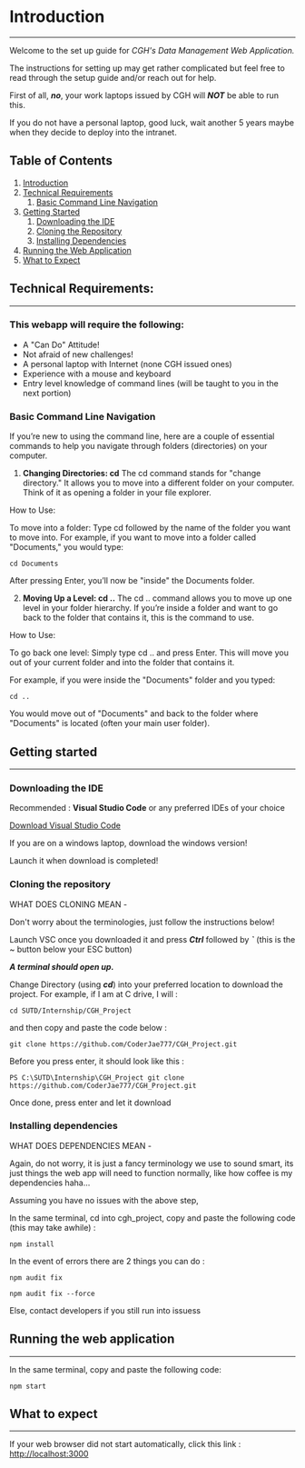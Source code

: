 # Introduction

---

Welcome to the set up guide for _CGH's Data Management Web Application._

The instructions for setting up may get rather complicated but feel free to read through the setup guide and/or reach out for help.

First of all, **_no_**, your work laptops issued by CGH will **_NOT_** be able to run this.

If you do not have a personal laptop, good luck, wait another 5 years maybe when they decide to deploy into the intranet.

## Table of Contents

1. [Introduction](#introduction)
2. [Technical Requirements](#requirements)
   1. [Basic Command Line Navigation](#basiccommandline)
3. [Getting Started](#gettingstarted)
   1. [Downloading the IDE](#downloadide)
   2. [Cloning the Repository](#clonefrontend)
   3. [Installing Dependencies](#installdep)
4. [Running the Web Application](#running)
5. [What to Expect](#outcome)

<a id="requirements"></a>

## Technical Requirements:

---

### This webapp will require the following:

- A "Can Do" Attitude!
- Not afraid of new challenges!
- A personal laptop with Internet (none CGH issued ones)
- Experience with a mouse and keyboard
- Entry level knowledge of command lines (will be taught to you in the next portion)

### Basic Command Line Navigation

If you’re new to using the command line, here are a couple of essential commands to help you navigate through folders (directories) on your computer.

1. **Changing Directories: cd**
   The cd command stands for "change directory." It allows you to move into a different folder on your computer. Think of it as opening a folder in your file explorer.

How to Use:

To move into a folder:
Type cd followed by the name of the folder you want to move into. For example, if you want to move into a folder called "Documents," you would type:

```
cd Documents
```

After pressing Enter, you’ll now be "inside" the Documents folder.

2. **Moving Up a Level: cd ..**
   The cd .. command allows you to move up one level in your folder hierarchy. If you’re inside a folder and want to go back to the folder that contains it, this is the command to use.

How to Use:

To go back one level:
Simply type cd .. and press Enter. This will move you out of your current folder and into the folder that contains it.

For example, if you were inside the "Documents" folder and you typed:

```
cd ..
```

You would move out of "Documents" and back to the folder where "Documents" is located (often your main user folder).

<a id="gettingstarted"></a>

## Getting started

---

### Downloading the IDE

Recommended : **Visual Studio Code** or any preferred IDEs of your choice

[Download Visual Studio Code](https://code.visualstudio.com/download)

If you are on a windows laptop, download the windows version!

Launch it when download is completed!
<a id="clonefrontend"></a>

### Cloning the repository

WHAT DOES CLONING MEAN -

Don't worry about the terminologies, just follow the instructions below!

Launch VSC once you downloaded it and press **_Ctrl_** followed by **_`_** (this is the ~ button below your ESC button)

**_A terminal should open up._**

Change Directory (using **_cd_**) into your preferred location to download the project. For example, if I am at C drive, I will :

```
cd SUTD/Internship/CGH_Project
```

and then copy and paste the code below :

```shell
git clone https://github.com/CoderJae777/CGH_Project.git
```

Before you press enter, it should look like this :

```
PS C:\SUTD\Internship\CGH_Project git clone https://github.com/CoderJae777/CGH_Project.git
```

Once done, press enter and let it download
<a id="installdep"></a>

### Installing dependencies

WHAT DOES DEPENDENCIES MEAN -

Again, do not worry, it is just a fancy terminology we use to sound smart, its just things the web app will need to function normally, like how coffee is my dependencies haha...

Assuming you have no issues with the above step,

In the same terminal, cd into cgh_project, copy and paste the following code (this may take awhile) :

```shell
npm install
```

In the event of errors there are 2 things you can do :

```shell
npm audit fix
```

```shell
npm audit fix --force
```

Else, contact developers if you still run into issuess

<a id="running"></a>

## Running the web application

---

In the same terminal, copy and paste the following code:

```shell
npm start
```

<a id="outcome"></a>

## What to expect

---

If your web browser did not start automatically, click this link :
[http://localhost:3000](http://localhost:3000)

